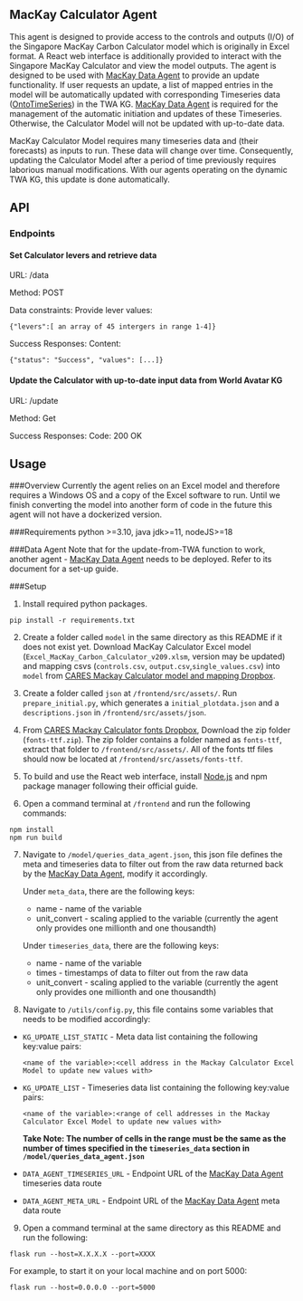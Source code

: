 ## MacKay Calculator Agent
This agent is designed to provide access to the controls and outputs (I/O) of the Singapore MacKay Carbon Calculator model which is originally in Excel format. A React web interface is additionally provided to interact with the Singapore MacKay Calculator and view the model outputs. The agent is designed to be used with [MacKay Data Agent] to provide an update functionality. If user requests an update, a list of mapped entries in the model will be automatically updated with corresponding Timeseries data ([OntoTimeSeries]) in the TWA KG.  [MacKay Data Agent] is required for the management of the automatic initiation and updates of these Timeseries. Otherwise, the Calculator Model will not be updated with up-to-date data.

MacKay Calculator Model requires many timeseries data and (their forecasts) as inputs to run. These data will change over time. Consequently, updating the Calculator Model after a period of time previously requires laborious manual modifications. With our agents operating on the dynamic TWA KG, this update is done automatically. 




## API

### Endpoints
#### Set Calculator levers and retrieve data
URL:  /data 

Method: POST

Data constraints: Provide lever values:

`````{"levers":[ an array of 45 intergers in range 1-4]}`````



Success Responses: Content: 

```{"status": "Success", "values": [...]}```


#### Update the Calculator with up-to-date input data from World Avatar KG
URL: /update

Method: Get

Success Responses: Code: 200 OK


##  Usage
###Overview
Currently the agent relies on an Excel model and therefore requires a Windows OS and a copy of the Excel software to run. Until we finish converting the model into another form of code in the future this agent will not have a dockerized version.

###Requirements
python >=3.10, java jdk>=11, nodeJS>=18


###Data Agent
Note that for the update-from-TWA function to work, another agent - [MacKay Data Agent] needs to be deployed. Refer to its document for a set-up guide.


###Setup


1. Install required python packages.
```shell
pip install -r requirements.txt
``` 

2. Create a folder called `model` in the same directory as this README if it does not exist yet. Download MacKay Calculator Excel model (```Excel_MacKay_Carbon_Calculator_v209.xlsm```, version may be updated) and mapping csvs (```controls.csv```, ```output.csv```,```single_values.csv```) into ```model``` from [CARES Mackay Calculator model and mapping Dropbox](https://www.dropbox.com/scl/fo/sktgvt6mxuxbffjo5lyfy/AHYhKQPPHdVIY2ChAGaWDIo?rlkey=di2o9os1rp0y6lghp6lthtbrv&dl=0).

3. Create a folder called `json` at `/frontend/src/assets/`. Run ```prepare_initial.py```, which generates a `initial_plotdata.json` and a `descriptions.json` in `/frontend/src/assets/json`.

4. From [CARES Mackay Calculator fonts Dropbox](https://www.dropbox.com/scl/fo/imkyr5x0pjw387s1nkjoq/AKfiQ-rGBFEfMfX3wTjya3E?rlkey=c9sycvqaujswomhycr0rdtbri&st=fow8ivth&dl=0), Download the zip folder (```fonts-ttf.zip```). The zip folder contains a folder named as `fonts-ttf`, extract that folder to `/frontend/src/assets/`. All of the fonts ttf files should now be located at `/frontend/src/assets/fonts-ttf`.

5. To build and use the React web interface, install [Node.js](https://nodejs.org/en/download/) and npm package manager following their official guide.

6. Open a command terminal at `/frontend` and run the following commands:
```commandline
npm install
npm run build
```

7. Navigate to `/model/queries_data_agent.json`, this json file defines the meta and timeseries data to filter out from the raw data returned back by the [MacKay Data Agent], modify it accordingly. 

    Under `meta_data`, there are the following keys:
    - name - name of the variable
    - unit_convert - scaling applied to the variable (currently the agent only provides one millionth and one thousandth)

    Under `timeseries_data`, there are the following keys:
    - name - name of the variable
    - times - timestamps of data to filter out from the raw data
    - unit_convert - scaling applied to the variable (currently the agent only provides one millionth and one thousandth)

8. Navigate to `/utils/config.py`, this file contains some variables that needs to be modified accordingly:
- `KG_UPDATE_LIST_STATIC` - Meta data list containing the following key:value pairs:
    
     ```<name of the variable>:<cell address in the Mackay Calculator Excel Model to update new values with>```

- `KG_UPDATE_LIST` - Timeseries data list containing the following key:value pairs: 

    ```<name of the variable>:<range of cell addresses in the Mackay Calculator Excel Model to update new values with>```

    **Take Note: The number of cells in the range must be the same as the number of times specified in the `timeseries_data` section in `/model/queries_data_agent.json`**

- `DATA_AGENT_TIMESERIES_URL` - Endpoint URL of the [MacKay Data Agent] timeseries data route

- `DATA_AGENT_META_URL` - Endpoint URL of the [MacKay Data Agent] meta data route
 
9. Open a command terminal at the same directory as this README and run the following:
```
flask run --host=X.X.X.X --port=XXXX
```
For example, to start it on your local machine and on port 5000:
```
flask run --host=0.0.0.0 --port=5000
```
[MacKay Data Agent]: https://github.com/cambridge-cares/TheWorldAvatar/tree/main/Agents/MackayDataAgent
[Derived Information Framework]: https://github.com/TheWorldAvatar/baselib/tree/main/src/main/java/uk/ac/cam/cares/jps/base/derivation
[OntoTimeSeries]: https://github.com/TheWorldAvatar/ontology/tree/main/ontology/ontotimeseries